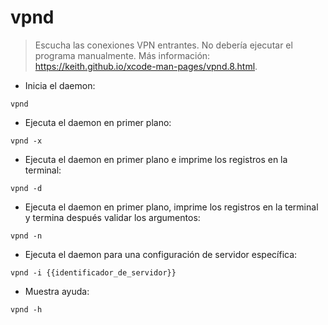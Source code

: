 # vpnd

> Escucha las conexiones VPN entrantes.
> No debería ejecutar el programa manualmente.
> Más información: <https://keith.github.io/xcode-man-pages/vpnd.8.html>.

- Inicia el daemon:

`vpnd`

- Ejecuta el daemon en primer plano:

`vpnd -x`

- Ejecuta el daemon en primer plano e imprime los registros en la terminal:

`vpnd -d`

- Ejecuta el daemon en primer plano, imprime los registros en la terminal y termina después validar los argumentos:

`vpnd -n`

- Ejecuta el daemon para una configuración de servidor específica:

`vpnd -i {{identificador_de_servidor}}`

- Muestra ayuda:

`vpnd -h`

